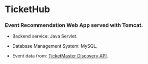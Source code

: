# TicketHub

### Event Recommendation Web App served with Tomcat. 


- Backend service: Java Servlet.

- Database Management System: MySQL.

- Event data from: [TicketMaster Discovery API](https://developer.ticketmaster.com/products-and-docs/apis/discovery-api/v2/).
